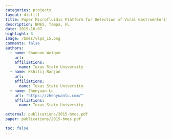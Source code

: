 ```yaml
---
categories: projects
layout: distill
title: Paper Microfluidic Platform for Detection of Viral Gastroenteritis
description: BMES, Tampa, FL
date: 2015-10-07
highlight: 3
image: /bmes/vlps_15.png
comments: false
authors:
  - name: Shannon Weigum
    url:
    affiliations:
      name: Texas State University
  - name: Kshitij Ranjan
    url:
    affiliations:
      name: Texas State University
  - name: Zhenyuan Lu
    url: "https://zhenyuanlu.com/"
    affiliations:
      name: Texas State University

external: publications/2015-bmes.pdf
paper: publications/2015-bmes.pdf

toc: false
---
```

